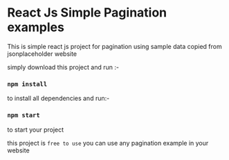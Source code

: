 # React Js Simple Pagination examples

This is simple react js project for pagination using sample data copied from jsonplaceholder website

simply download this project and run :-

### `npm install`

to install all dependencies and run:-

### `npm start`

to start your project


this project is `free to use` you can use any pagination example in your website

